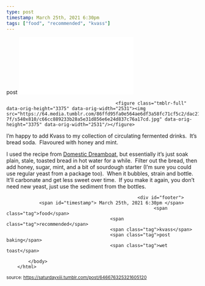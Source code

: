 ```yaml
---
type: post
timestamp: March 25th, 2021 6:30pm
tags: ["food", "recommended", "kvass"]
---
```

post
<embed src="../../media/646676325321605120mp4" type="video/mp4" scale="aspect" autoplay="false"></embed>
                        
                    
                                            <figure class="tmblr-full" data-orig-height="3375" data-orig-width="2531"><img src="https://64.media.tumblr.com/86ffd95fa0e564ae6df3a58fc71cf5c2/dac2194319e4ed8d-7f/s540x810/c66cc889233b28a5e31d856e6e24d837c76a17cd.jpg" data-orig-height="3375" data-orig-width="2531"/></figure>
I’m happy to add Kvass to my collection of circulating fermented drinks.  It’s bread soda.  Flavoured with honey and mint.

I used the recipe from <a href="https://domesticdreamboat.com/bread-kvass/" target="_blank">Domestic Dreamboat</a>, but essentially it’s just soak plain, stale, toasted bread in hot water for a while.  Filter out the bread, then add honey, sugar, mint, and a bit of sourdough starter (I’m sure you could use regular yeast from a package too).  When it bubbles, strain and bottle.  It’ll carbonate and get less sweet over time.  If you make it again, you don’t need new yeast, just use the sediment from the bottles.
 
                                                    <div id="footer">
                <span id="timestamp"> March 25th, 2021 6:30pm </span>
                                                          <span class="tag">food</span>
                                          <span class="tag">recommended</span>
                                          <span class="tag">kvass</span>
                                          <span class="tag">post baking</span>
                                          <span class="tag">wet toast</span>
                                                    
            </body>
        </html>

        
<small>source: https://saturdayxiii.tumblr.com/post/646676325321605120</small>